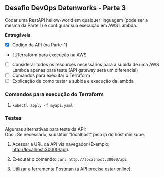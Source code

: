 ## Desafio DevOps Datenworks - Parte 3

Codar uma RestAPI hellow-world em qualquer linguagem (pode ser a mesma da Parte 1) e configurar sua execução em AWS Lambda.

**Entregáveis:**

- [x] Código da API (na Parte-1)
- [ ]Terraform para execução na AWS
- [ ] Considerar todos os resources necessários para a subida de uma AWS Lambda apenas para teste (API gateway será um diferencial)
- [ ] Comandos para executar o Terraform
- [ ] Explicação de como testar a subida e execução da lambda

### Comandos para execução do Terraform

1. `kubectl apply -f myapi.yaml`

### Testes

Algumas alternativas para teste da API:\
Obs.: Se necessário, substituir "localhost" pelo ip do host minikube.

1. Acessar a URL da API via navegador (Exemplo: [http://localhost:30000/api](http://localhost:30000/api)).

2. Executar o comando:
`curl http://localhost:30000/api`

3. Utilizar a ferramenta [Postman](https://web.postman.co/) (a API precisa estar online).
